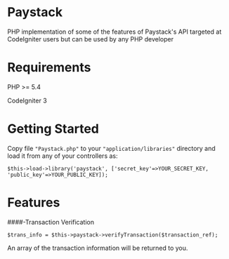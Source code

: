 # Paystack
PHP implementation of some of the features of Paystack's API targeted at CodeIgniter users but can be used by any PHP developer


# Requirements
PHP >= 5.4

CodeIgniter 3


# Getting Started
Copy file `"Paystack.php"` to your `"application/libraries"` directory and load it from any of your controllers as:

`$this->load->library('paystack', ['secret_key'=>YOUR_SECRET_KEY, 'public_key'=>YOUR_PUBLIC_KEY]);`

# Features
####-Transaction Verification

`$trans_info = $this->paystack->verifyTransaction($transaction_ref);`

An array of the transaction information will be returned to you.
